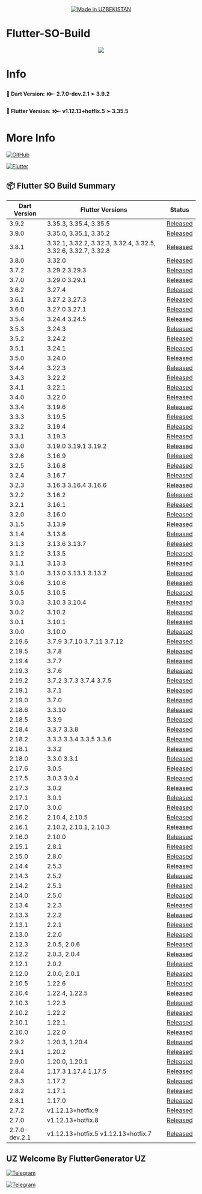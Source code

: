 <p align="center">
<a href="https://t.me/linkuzbio"><img title="Made in UZBEKISTAN" src="https://img.shields.io/badge/MADE%20IN-UZBEKISTAN-SCRIPT?colorA=%23ff8100&colorB=%23017e40&colorC=%23ff0000&style=for-the-badge"></a>
</p>

<a name="readme-top"></a>


# Flutter-SO-Build


<p align="center"> 
<a href="https://t.me/linkuzbio"><img src="https://readme-typing-svg.herokuapp.com?font=Fira+Code&weight=800&size=35&pause=1000&color=F74848&center=true&vCenter=true&random=false&width=435&lines=Flutter-SO-Build" /></a>
</p>


# Info

**🚀 Dart Version: 𒁍 2.7.0-dev.2.1 ➢ 3.9.2**

**🚀 Flutter Version: 𒁍 v1.12.13+hotfix.5 ➢ 3.35.5**


# More Info

[![GitHub](https://img.shields.io/badge/GitHub-%2312100E?style=for-the-badge&logo=github&logoColor=white)](https://github.com/flutter)

[![Flutter](https://img.shields.io/badge/Flutter-%2302569B?style=for-the-badge&logo=flutter&logoColor=white)](https://docs.flutter.dev/install/archive)

📦 Flutter SO Build Summary
-------

| Dart Version | Flutter Versions | Status |
|-------------|------------------|--------|
| 3.9.2 | 3.35.3, 3.35.4, 3.35.5 | [Released](https://github.com/FlutterGenerator/Flutter-SO-Build/releases/tag/v3.9.2) |
| 3.9.0 | 3.35.0, 3.35.1, 3.35.2 | [Released](https://github.com/FlutterGenerator/Flutter-SO-Build/releases/tag/v3.9.0) |
| 3.8.1 | 3.32.1, 3.32.2, 3.32.3, 3.32.4, 3.32.5, 3.32.6, 3.32.7, 3.32.8 | [Released](https://github.com/FlutterGenerator/Flutter-SO-Build/releases/tag/v3.8.1) |
| 3.8.0 | 3.32.0 | [Released](https://github.com/FlutterGenerator/Flutter-SO-Build/releases/tag/v3.8.0) |
| 3.7.2 | 3.29.2 3.29.3 | [Released](https://github.com/FlutterGenerator/Flutter-SO-Build/releases/tag/v3.7.2) |
| 3.7.0 | 3.29.0 3.29.1 | [Released](https://github.com/FlutterGenerator/Flutter-SO-Build/releases/tag/v3.7.0) |
| 3.6.2 | 3.27.4 | [Released](https://github.com/FlutterGenerator/Flutter-SO-Build/releases/tag/v3.6.2) |
| 3.6.1 | 3.27.2 3.27.3 | [Released](https://github.com/FlutterGenerator/Flutter-SO-Build/releases/tag/v3.6.1) |
| 3.6.0 | 3.27.0 3.27.1 | [Released](https://github.com/FlutterGenerator/Flutter-SO-Build/releases/tag/v3.6.0) |
| 3.5.4 | 3.24.4 3.24.5 | [Released](https://github.com/FlutterGenerator/Flutter-SO-Build/releases/tag/v3.5.4) |
| 3.5.3 | 3.24.3 | [Released](https://github.com/FlutterGenerator/Flutter-SO-Build/releases/tag/v3.5.3) |
| 3.5.2 | 3.24.2 | [Released](https://github.com/FlutterGenerator/Flutter-SO-Build/releases/tag/v3.5.2) |
| 3.5.1 | 3.24.1 | [Released](https://github.com/FlutterGenerator/Flutter-SO-Build/releases/tag/v3.5.1) |
| 3.5.0 | 3.24.0 | [Released](https://github.com/FlutterGenerator/Flutter-SO-Build/releases/tag/v3.5.0) |
| 3.4.4 | 3.22.3 | [Released](https://github.com/FlutterGenerator/Flutter-SO-Build/releases/tag/v3.4.4) |
| 3.4.3 | 3.22.2 | [Released](https://github.com/FlutterGenerator/Flutter-SO-Build/releases/tag/v3.4.3) |
| 3.4.1 | 3.22.1 | [Released](https://github.com/FlutterGenerator/Flutter-SO-Build/releases/tag/v3.4.1) |
| 3.4.0 | 3.22.0 | [Released](https://github.com/FlutterGenerator/Flutter-SO-Build/releases/tag/v3.4.0) |
| 3.3.4 | 3.19.6 | [Released](https://github.com/FlutterGenerator/Flutter-SO-Build/releases/tag/v3.3.4) |
| 3.3.3 | 3.19.5 | [Released](https://github.com/FlutterGenerator/Flutter-SO-Build/releases/tag/v3.3.3) |
| 3.3.2 | 3.19.4 | [Released](https://github.com/FlutterGenerator/Flutter-SO-Build/releases/tag/v3.3.2) |
| 3.3.1 | 3.19.3 | [Released](https://github.com/FlutterGenerator/Flutter-SO-Build/releases/tag/v3.3.1) |
| 3.3.0 | 3.19.0 3.19.1 3.19.2 | [Released](https://github.com/FlutterGenerator/Flutter-SO-Build/releases/tag/v3.3.0) |
| 3.2.6 | 3.16.9 | [Released](https://github.com/FlutterGenerator/Flutter-SO-Build/releases/tag/v3.2.6) |
| 3.2.5 | 3.16.8 | [Released](https://github.com/FlutterGenerator/Flutter-SO-Build/releases/tag/v3.2.5) |
| 3.2.4 | 3.16.7 | [Released](https://github.com/FlutterGenerator/Flutter-SO-Build/releases/tag/v3.2.4) |
| 3.2.3 | 3.16.3 3.16.4 3.16.6 | [Released](https://github.com/FlutterGenerator/Flutter-SO-Build/releases/tag/v3.2.3) |
| 3.2.2 | 3.16.2 | [Released](https://github.com/FlutterGenerator/Flutter-SO-Build/releases/tag/v3.2.2) |
| 3.2.1 | 3.16.1 | [Released](https://github.com/FlutterGenerator/Flutter-SO-Build/releases/tag/v3.2.1) |
| 3.2.0 | 3.16.0 | [Released](https://github.com/FlutterGenerator/Flutter-SO-Build/releases/tag/v3.2.0) |
| 3.1.5 | 3.13.9 | [Released](https://github.com/FlutterGenerator/Flutter-SO-Build/releases/tag/v3.1.5) |
| 3.1.4 | 3.13.8 | [Released](https://github.com/FlutterGenerator/Flutter-SO-Build/releases/tag/v3.1.4) |
| 3.1.3 | 3.13.6 3.13.7 | [Released](https://github.com/FlutterGenerator/Flutter-SO-Build/releases/tag/v3.1.3) |
| 3.1.2 | 3.13.5 | [Released](https://github.com/FlutterGenerator/Flutter-SO-Build/releases/tag/v3.1.2) |
| 3.1.1 | 3.13.3 | [Released](https://github.com/FlutterGenerator/Flutter-SO-Build/releases/tag/v3.1.1) |
| 3.1.0 | 3.13.0 3.13.1 3.13.2 | [Released](https://github.com/FlutterGenerator/Flutter-SO-Build/releases/tag/v3.1.0) |
| 3.0.6 | 3.10.6 | [Released](https://github.com/FlutterGenerator/Flutter-SO-Build/releases/tag/v3.0.6) |
| 3.0.5 | 3.10.5 | [Released](https://github.com/FlutterGenerator/Flutter-SO-Build/releases/tag/v3.0.5) |
| 3.0.3 | 3.10.3 3.10.4 | [Released](https://github.com/FlutterGenerator/Flutter-SO-Build/releases/tag/v3.0.3) |
| 3.0.2 | 3.10.2 | [Released](https://github.com/FlutterGenerator/Flutter-SO-Build/releases/tag/v3.0.2) |
| 3.0.1 | 3.10.1 | [Released](https://github.com/FlutterGenerator/Flutter-SO-Build/releases/tag/v3.0.1) |
| 3.0.0 | 3.10.0 | [Released](https://github.com/FlutterGenerator/Flutter-SO-Build/releases/tag/v3.0.0) |
| 2.19.6 | 3.7.9 3.7.10 3.7.11 3.7.12 | [Released](https://github.com/FlutterGenerator/Flutter-SO-Build/releases/tag/v2.19.6) |
| 2.19.5 | 3.7.8 | [Released](https://github.com/FlutterGenerator/Flutter-SO-Build/releases/tag/v2.19.5) |
| 2.19.4 | 3.7.7 | [Released](https://github.com/FlutterGenerator/Flutter-SO-Build/releases/tag/v2.19.4) |
| 2.19.3 | 3.7.6 | [Released](https://github.com/FlutterGenerator/Flutter-SO-Build/releases/tag/v2.19.3) |
| 2.19.2 | 3.7.2 3.7.3 3.7.4 3.7.5 | [Released](https://github.com/FlutterGenerator/Flutter-SO-Build/releases/tag/v2.19.2) |
| 2.19.1 | 3.7.1 | [Released](https://github.com/FlutterGenerator/Flutter-SO-Build/releases/tag/v2.19.1) |
| 2.19.0 | 3.7.0 | [Released](https://github.com/FlutterGenerator/Flutter-SO-Build/releases/tag/v2.19.0) |
| 2.18.6 | 3.3.10 | [Released](https://github.com/FlutterGenerator/Flutter-SO-Build/releases/tag/v2.18.6) |
| 2.18.5 | 3.3.9 | [Released](https://github.com/FlutterGenerator/Flutter-SO-Build/releases/tag/v2.18.5) |
| 2.18.4 | 3.3.7 3.3.8 | [Released](https://github.com/FlutterGenerator/Flutter-SO-Build/releases/tag/v2.18.4) |
| 2.18.2 | 3.3.3 3.3.4 3.3.5 3.3.6 | [Released](https://github.com/FlutterGenerator/Flutter-SO-Build/releases/tag/v2.18.2) |
| 2.18.1 | 3.3.2 | [Released](https://github.com/FlutterGenerator/Flutter-SO-Build/releases/tag/v2.18.1) |
| 2.18.0 | 3.3.0 3.3.1 | [Released](https://github.com/FlutterGenerator/Flutter-SO-Build/releases/tag/v2.18.0) |
| 2.17.6 | 3.0.5 | [Released](https://github.com/FlutterGenerator/Flutter-SO-Build/releases/tag/v2.17.6) |
| 2.17.5 | 3.0.3 3.0.4 | [Released](https://github.com/FlutterGenerator/Flutter-SO-Build/releases/tag/v2.17.5) |
| 2.17.3 | 3.0.2 | [Released](https://github.com/FlutterGenerator/Flutter-SO-Build/releases/tag/v2.17.3) |
| 2.17.1 | 3.0.1 | [Released](https://github.com/FlutterGenerator/Flutter-SO-Build/releases/tag/v2.17.1) |
| 2.17.0 | 3.0.0 | [Released](https://github.com/FlutterGenerator/Flutter-SO-Build/releases/tag/v2.17.0) |
| 2.16.2 | 2.10.4, 2.10.5 | [Released](https://github.com/FlutterGenerator/Flutter-SO-Build/releases/tag/v2.16.2) |
| 2.16.1 | 2.10.2, 2.10.1, 2.10.3 | [Released](https://github.com/FlutterGenerator/Flutter-SO-Build/releases/tag/v2.16.1) |
| 2.16.0 | 2.10.0 | [Released](https://github.com/FlutterGenerator/Flutter-SO-Build/releases/tag/v2.16.0) |
| 2.15.1 | 2.8.1 | [Released](https://github.com/FlutterGenerator/Flutter-SO-Build/releases/tag/v2.15.1) |
| 2.15.0 | 2.8.0 | [Released](https://github.com/FlutterGenerator/Flutter-SO-Build/releases/tag/v2.15.0) |
| 2.14.4 | 2.5.3 | [Released](https://github.com/FlutterGenerator/Flutter-SO-Build/releases/tag/v2.14.4) |
| 2.14.3 | 2.5.2 | [Released](https://github.com/FlutterGenerator/Flutter-SO-Build/releases/tag/v2.14.3) |
| 2.14.2 | 2.5.1 | [Released](https://github.com/FlutterGenerator/Flutter-SO-Build/releases/tag/v2.14.2) |
| 2.14.0 | 2.5.0 | [Released](https://github.com/FlutterGenerator/Flutter-SO-Build/releases/tag/v2.14.0) |
| 2.13.4 | 2.2.3 | [Released](https://github.com/FlutterGenerator/Flutter-SO-Build/releases/tag/v2.13.4) |
| 2.13.3 | 2.2.2 | [Released](https://github.com/FlutterGenerator/Flutter-SO-Build/releases/tag/v2.13.3) |
| 2.13.1 | 2.2.1 | [Released](https://github.com/FlutterGenerator/Flutter-SO-Build/releases/tag/v2.13.1) |
| 2.13.0 | 2.2.0 | [Released](https://github.com/FlutterGenerator/Flutter-SO-Build/releases/tag/v2.13.0) |
| 2.12.3 | 2.0.5, 2.0.6 | [Released](https://github.com/FlutterGenerator/Flutter-SO-Build/releases/tag/v2.12.3) |
| 2.12.2 | 2.0.3, 2.0.4 | [Released](https://github.com/FlutterGenerator/Flutter-SO-Build/releases/tag/v2.12.2) |
| 2.12.1 | 2.0.2 | [Released](https://github.com/FlutterGenerator/Flutter-SO-Build/releases/tag/v2.12.1) |
| 2.12.0 | 2.0.0, 2.0.1 | [Released](https://github.com/FlutterGenerator/Flutter-SO-Build/releases/tag/v2.12.0) |
| 2.10.5 | 1.22.6 | [Released](https://github.com/FlutterGenerator/Flutter-SO-Build/releases/tag/v2.10.5) |
| 2.10.4 | 1.22.4, 1.22.5 | [Released](https://github.com/FlutterGenerator/Flutter-SO-Build/releases/tag/v2.10.4) |
| 2.10.3 | 1.22.3 | [Released](https://github.com/FlutterGenerator/Flutter-SO-Build/releases/tag/v2.10.3) |
| 2.10.2 | 1.22.2 | [Released](https://github.com/FlutterGenerator/Flutter-SO-Build/releases/tag/v2.10.2) |
| 2.10.1 | 1.22.1 | [Released](https://github.com/FlutterGenerator/Flutter-SO-Build/releases/tag/v2.10.1) |
| 2.10.0 | 1.22.0 | [Released](https://github.com/FlutterGenerator/Flutter-SO-Build/releases/tag/v2.10.0) |
| 2.9.2 | 1.20.3, 1.20.4 | [Released](https://github.com/FlutterGenerator/Flutter-SO-Build/releases/tag/v2.9.2) |
| 2.9.1 | 1.20.2 | [Released](https://github.com/FlutterGenerator/Flutter-SO-Build/releases/tag/v2.9.1) |
| 2.9.0 | 1.20.0, 1.20.1 | [Released](https://github.com/FlutterGenerator/Flutter-SO-Build/releases/tag/v2.9.0) |
| 2.8.4 | 1.17.3 1.17.4 1.17.5 | [Released](https://github.com/FlutterGenerator/Flutter-SO-Build/releases/tag/v2.8.4) |
| 2.8.3 | 1.17.2 | [Released](https://github.com/FlutterGenerator/Flutter-SO-Build/releases/tag/v2.8.3) |
| 2.8.2 | 1.17.1 | [Released](https://github.com/FlutterGenerator/Flutter-SO-Build/releases/tag/v2.8.2) |
| 2.8.1 | 1.17.0 | [Released](https://github.com/FlutterGenerator/Flutter-SO-Build/releases/tag/v2.8.1) |
| 2.7.2 | v1.12.13+hotfix.9 | [Released](https://github.com/FlutterGenerator/Flutter-SO-Build/releases/tag/v2.7.2) |
| 2.7.0 | v1.12.13+hotfix.8 | [Released](https://github.com/FlutterGenerator/Flutter-SO-Build/releases/tag/v2.7.0) |
| 2.7.0-dev.2.1 | v1.12.13+hotfix.5 v1.12.13+hotfix.7 | [Released](https://github.com/FlutterGenerator/Flutter-SO-Build/releases/tag/v2.7.0-dev.2.1) |


## UZ Welcome By FlutterGenerator UZ

[![Telegram](https://img.shields.io/badge/TELEGRAM-CHANNEL-red?style=for-the-badge&logo=telegram)](https://t.me/linkuzbio)
  </a><p>
[![Telegram](https://img.shields.io/badge/TELEGRAM-OWNER-red?style=for-the-badge&logo=telegram)](https://t.me/tojik_proof_93)
</p>
